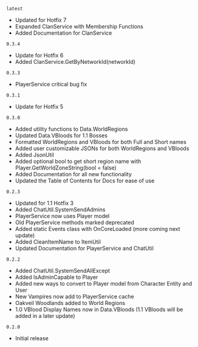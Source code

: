 `latest`
- Updated for Hotfix 7
- Expanded ClanService with Membership Functions
- Added Documentation for ClanService

`0.3.4`
- Update for Hotfix 6
- Added ClanService.GetByNetworkId(networkId)

`0.3.3`
- PlayerService critical bug fix

`0.3.1`
- Update for Hotfix 5

`0.3.0`
- Added utility functions to Data.WorldRegions
- Updated Data.VBloods for 1.1 Bosses
- Formatted WorldRegions and VBloods for both Full and Short names
- Added user customizable JSONs for both WorldRegions and VBloods
- Added JsonUtil
- Added optional bool to get short region name with Player.GetWorldZoneString(bool = false)
- Added Documentation for all new functionality
- Updated the Table of Contents for Docs for ease of use

`0.2.3`
- Updated for 1.1 Hotfix 3
- Added ChatUtil.SystemSendAdmins
- PlayerService now uses Player model
- Old PlayerService methods marked deprecated
- Added static Events class with OnCoreLoaded (more coming next update)
- Added CleanItemName to ItemUtil
- Updated Documentation for PlayerService and ChatUtil

`0.2.2`
- Added ChatUtil.SystemSendAllExcept
- Added IsAdminCapable to Player
- Added new ways to convert to Player model from Character Entity and User
- New Vampires now add to PlayerService cache
- Oakveil Woodlands added to World Regions
- 1.0 VBlood Display Names now in Data.VBloods (1.1 VBloods will be added in a later update)

`0.2.0`
- Initial release